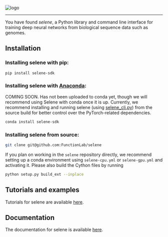 ![logo](docs/source/_static/img/selene_logo.png)

---

You have found *selene*, a Python library and command line interface for training deep neural networks from biological sequence data such as genomes.

## Installation

### Installing selene with pip:
```sh
pip install selene-sdk
```

### Installing selene with [Anaconda](https://www.anaconda.com/download/):
COMING SOON. Has not been uploaded to conda yet, though we will recommend using Selene with conda once it is up.
Currently, we recommend installing and running selene (using [selene_cli.py](selene_cli.py)) from the source build for better control over the PyTorch-related dependencies. 
```sh
conda install selene-sdk
```

### Installing selene from source:
```sh
git clone git@github.com:FunctionLab/selene
```
If you plan on working in the `selene` repository directly, we recommend setting up a conda environment using `selene-cpu.yml` or `selene-gpu.yml` and activating it. Please also build the Cython files by running
```sh
python setup.py build_ext --inplace
```

## Tutorials and examples

Tutorials for selene are available [here](https://github.com/FunctionLab/selene/tree/master/tutorials).

## Documentation

The documentation for selene is available [here](https://selene.flatironinstitute.org/).

